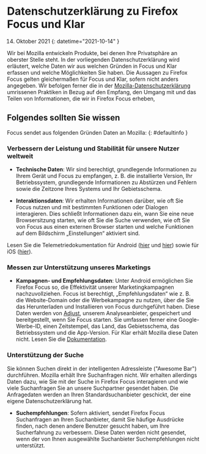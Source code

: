 ﻿# Datenschutzerklärung zu Firefox Focus und Klar

14. Oktober 2021
{: datetime="2021-10-14" }

Wir bei Mozilla entwickeln Produkte, bei denen Ihre Privatsphäre an oberster Stelle steht. In der vorliegenden Datenschutzerklärung wird erläutert, welche Daten wir aus welchen Gründen in Focus und Klar erfassen und welche Möglichkeiten Sie haben. Die Aussagen zu Firefox Focus gelten gleichermaßen für Focus und Klar, sofern nicht anders angegeben. Wir befolgen ferner die in der [Mozilla-Datenschutzerklärung](https://www.mozilla.org/privacy/) umrissenen Praktiken in Bezug auf den Empfang, den Umgang mit und das Teilen von Informationen, die wir in Firefox Focus erheben, 
 
## Folgendes sollten Sie wissen

Focus sendet aus folgenden Gründen Daten an Mozilla: 
{: #defaultinfo }

### Verbessern der Leistung und Stabilität für unsere Nutzer weltweit 

* __Technische Daten__: Wir sind berechtigt, grundlegende Informationen zu Ihrem Gerät und Focus zu empfangen, z. B. die installierte Version, Ihr Betriebssystem, grundlegende Informationen zu Abstürzen und Fehlern sowie die Zeitzone Ihres Systems und Ihr Gebietsschema.

* __Interaktionsdaten__: Wir erhalten Informationen darüber, wie oft Sie Focus nutzen und mit bestimmten Funktionen oder Dialogen interagieren. Dies schließt Informationen dazu ein, wann Sie eine neue Browsersitzung starten, wie oft Sie die Suche verwenden, wie oft Sie von Focus aus einen externen Browser starten und welche Funktionen auf dem Bildschirm „Einstellungen“ aktiviert sind.

Lesen Sie die Telemetriedokumentation für Android ([hier](https://github.com/mozilla-mobile/focus-android/blob/main/docs/Telemetry.md) und [hier](https://dictionary.telemetry.mozilla.org/apps/focus_android)) sowie für iOS ([hier](https://dictionary.telemetry.mozilla.org/apps/focus_ios)).

### Messen zur Unterstützung unseres Marketings

* __Kampagnen- und Empfehlungsdaten__: Unter Android ermöglichen Sie Firefox Focus so, die Effektivität unserer Marketingkampagnen nachzuvollziehen. Focus ist berechtigt, „Empfehlungsdaten“ wie z. B. die Website-Domain oder die Werbekampagne zu nutzen, über die Sie das Herunterladen und Installieren von Focus durchgeführt haben. Diese Daten werden von [Adjust](https://www.adjust.com/terms/privacy-policy/), unserem Analyseanbieter, gespeichert und bereitgestellt, wenn Sie Focus starten. Sie umfassen ferner eine Google-Werbe-ID, einen Zeitstempel, das Land, das Gebietsschema, das Betriebssystem und die App-Version. Für Klar erhält Mozilla diese Daten nicht. Lesen Sie die [Dokumentation](https://github.com/mozilla-mobile/focus-android/wiki/Adjust-Usage). 

### Unterstützung der Suche

Sie können Suchen direkt in der intelligenten Adressleiste ("Awesome Bar") durchführen. Mozilla erhält Ihre Suchanfragen nicht. Wir erhalten allerdings Daten dazu, wie Sie mit der Suche in Firefox Focus interagieren und wie viele Suchanfragen Sie an unsere Suchpartner gesendet haben. Die Anfragedaten werden an Ihren Standardsuchanbieter geschickt, der eine eigene Datenschutzerklärung hat. 

* __Suchempfehlungen__: Sofern aktiviert, sendet Firefox Focus Suchanfragen an Ihren Suchanbieter, damit Sie häufige Ausdrücke finden, nach denen andere Benutzer gesucht haben, um Ihre Sucherfahrung zu verbessern. Diese Daten werden nicht gesendet, wenn der von Ihnen ausgewählte Suchanbieter Suchempfehlungen nicht unterstützt.
